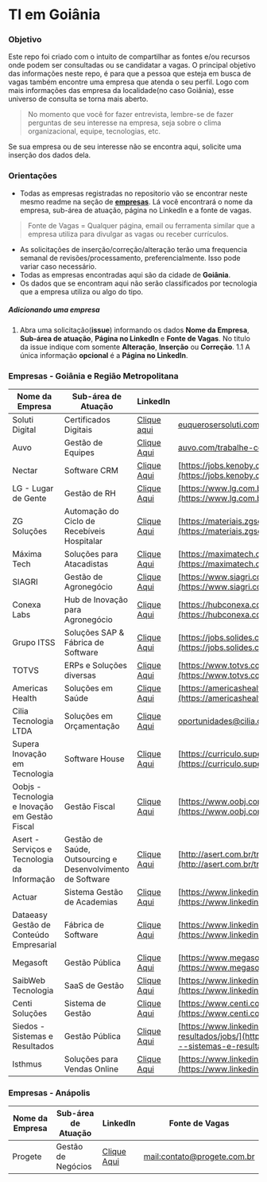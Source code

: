 # TI em Goiânia

### Objetivo

Este repo foi criado com o intuito de compartilhar as fontes e/ou recursos onde podem ser consultadas ou se candidatar a vagas. 
O principal objetivo das informações neste repo, é para que a pessoa que esteja em busca de vagas também encontre uma empresa que atenda o seu perfil. Logo com mais informações das empresa da localidade(no caso Goiânia), esse universo de consulta se torna mais aberto. 
> No momento que você for fazer entrevista, lembre-se de fazer perguntas de seu interesse na empresa, seja sobre o clima organizacional, equipe, tecnologias, etc.

Se sua empresa ou de seu interesse não se encontra aqui, solicite uma inserção dos dados dela. 


### Orientações

- Todas as empresas registradas no repositorio vão se encontrar neste mesmo readme na seção de **[empresas](#empresas)**. Lá você encontrará o nome da empresa, sub-área de atuação, página no LinkedIn e a fonte de vagas.
> Fonte de Vagas = Qualquer página, email ou ferramenta similar que a empresa utiliza para divulgar as vagas ou receber currículos. 
- As solicitações de inserção/correção/alteração terão uma frequencia semanal de revisões/processamento, preferencialmente. Isso pode variar caso necessário.
- Todas as empresas encontradas aqui são da cidade de **Goiânia**.
- Os dados que se encontram aqui não serão classificados por tecnologia que a empresa utiliza ou algo do tipo.

##### Adicionando uma empresa

1. Abra uma solicitação(**issue**) informando os dados **Nome da Empresa**, **Sub-área de atuação**, **Página no LinkedIn** e **Fonte de Vagas**. No titulo da issue indique com somente **Alteração**, **Inserção** ou **Correção**.
    1.1 A única informação **opcional** é a **Página no LinkedIn**.


### <a name="empresas"></a>Empresas - Goiânia e Região Metropolitana

Nome da Empresa | Sub-área de Atuação | LinkedIn | Fonte de Vagas
--- | --- | --- | ---
Soluti Digital | Certificados Digitais | [Clique aqui](https://www.linkedin.com/company/solutidigital/) | [euquerosersoluti.com.br](#euquerosersoluti.com.br)
Auvo | Gestão de Equipes | [Clique Aqui](https://www.linkedin.com/company/auvo-tecnologia/) | [auvo.com/trabalhe-conosco](https://www.auvo.com/trabalhe-conosco)
Nectar | Software CRM | [Clique Aqui](https://www.linkedin.com/company/nectarcrm/) | [https://jobs.kenoby.com/nectarcrm/](https://jobs.kenoby.com/nectarcrm/)
LG - Lugar de Gente | Gestão de RH | [Clique Aqui](https://www.linkedin.com/company/lglugardegente/) | [https://www.lg.com.br/trabalhe-na-lg](https://www.lg.com.br/trabalhe-na-lg)
ZG Soluções | Automação do Ciclo de Recebíveis Hospitalar | [Clique Aqui](https://www.linkedin.com/company/zg-solucoes/) | [https://materiais.zgsolucoes.com.br/zgteam](https://materiais.zgsolucoes.com.br/zgteam)
Máxima Tech | Soluções para Atacadistas | [Clique Aqui](https://www.linkedin.com/company/maximatechbr/) | [https://maximatech.com.br/trabalhe-conosco/](https://maximatech.com.br/trabalhe-conosco/)
SIAGRI | Gestão de Agronegócio | [Clique Aqui](https://www.linkedin.com/company/siagri/) | [https://www.siagri.com.br/carreira](https://www.siagri.com.br/carreira)
Conexa Labs | Hub de Inovação para Agronegócio | [Clique Aqui](https://www.linkedin.com/company/hubconexa/) | [https://hubconexa.com/conecte-se-tambem/](https://hubconexa.com/conecte-se-tambem/)
Grupo ITSS | Soluções SAP & Fábrica de Software | [Clique Aqui](https://www.linkedin.com/company/itsstecnologia/) | [https://jobs.solides.com/grupoitss](https://jobs.solides.com/grupoitss)
TOTVS | ERPs e Soluções diversas | [Clique Aqui](https://www.linkedin.com/company/totvs/) | [https://www.totvs.com/trabalhe-conosco/](https://www.totvs.com/trabalhe-conosco/)
Americas Health | Soluções em Saúde | [Clique Aqui](https://www.linkedin.com/company/americas-health/) | [https://americashealth.gupy.io/](https://americashealth.gupy.io/)
Cilia Tecnologia LTDA | Soluções em Orçamentação | [Clique Aqui](https://www.linkedin.com/company/cilia/) | [oportunidades@cilia.com.br](oportunidades@cilia.com.br)
Supera Inovação em Tecnologia | Software House | [Clique Aqui](https://www.linkedin.com/company/supera-tecnologia/) | [https://curriculo.supera.com.br/curriculo](https://curriculo.supera.com.br/curriculo)
Oobjs - Tecnologia e Inovação em Gestão Fiscal | Gestão Fiscal | [Clique Aqui](https://www.linkedin.com/company/oobj-tecnologia-da-informacao/) | [https://www.oobj.com.br/institucional/trabalhe-conosco](https://www.oobj.com.br/institucional/trabalhe-conosco)
Asert - Serviços e Tecnologia da Informação | Gestão de Saúde, Outsourcing e Desenvolvimento de Software | [Clique Aqui](https://www.linkedin.com/company/asert-serviços-e-tecnologia-da-informação/) | [http://asert.com.br/trabalhe-conosco/](http://asert.com.br/trabalhe-conosco/)
Actuar | Sistema Gestão de Academias | [Clique Aqui](https://www.linkedin.com/company/actuar-sistemas/) | [https://www.linkedin.com/company/actuar-sistemas/jobs/](https://www.linkedin.com/company/actuar-sistemas/jobs/)
Dataeasy Gestão de Conteúdo Empresarial | Fábrica de Software | [Clique Aqui](https://www.linkedin.com/company/dataeasy/) | [https://www.linkedin.com/company/dataeasy/jobs/](https://www.linkedin.com/company/dataeasy/jobs/)
Megasoft | Gestão Pública | [Clique Aqui](https://www.linkedin.com/company/megasoft-inform-tica/) | [https://www.megasoft.com.br/trabalhe-conosco](https://www.megasoft.com.br/trabalhe-conosco)
SaibWeb Tecnologia | SaaS de Gestão | [Clique Aqui](https://www.linkedin.com/company/saibwebtecnologia/) | [https://www.linkedin.com/company/saibwebtecnologia/jobs/](https://www.linkedin.com/company/saibwebtecnologia/jobs/)
Centi Soluções | Sistema de Gestão | [Clique Aqui](https://www.linkedin.com/company/centi-soluções/) | [https://www.centi.com.br/portal/contato/](https://www.centi.com.br/portal/contato/)
Siedos - Sistemas e Resultados | Gestão Pública | [Clique Aqui](https://www.linkedin.com/company/siedos---sistemas-e-resultados/) | [https://www.linkedin.com/company/siedos---sistemas-e-resultados/jobs/](https://www.linkedin.com/company/siedos---sistemas-e-resultados/jobs/)
Isthmus | Soluções para Vendas Online | [Clique Aqui](https://www.linkedin.com/company/isthmus-sistemas/) | [https://www.linkedin.com/company/isthmus-sistemas/jobs/](https://www.linkedin.com/company/isthmus-sistemas/jobs/)

### Empresas - Anápolis

Nome da Empresa | Sub-área de Atuação | LinkedIn | Fonte de Vagas
--- | --- | --- | ---
Progete | Gestão de Negócios | [Clique Aqui](https://www.linkedin.com/company/progete/) | [mail:contato@progete.com.br](mail:contato@progete.com.br)
